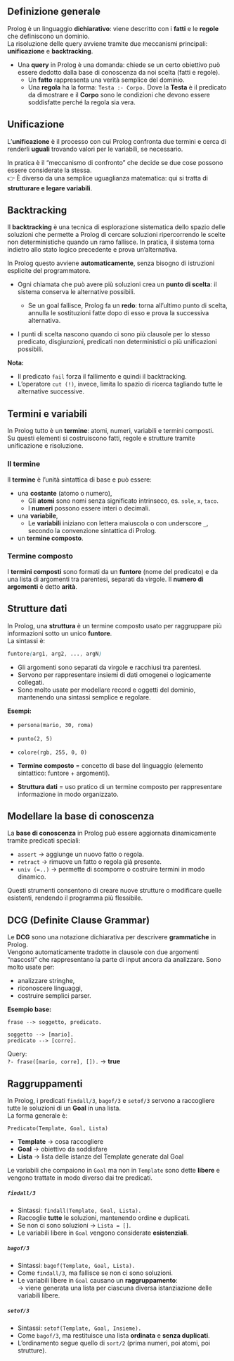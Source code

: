 ## Definizione generale
Prolog è un linguaggio **dichiarativo**: viene descritto con i **fatti** e le **regole** che definiscono un dominio.  
La risoluzione delle query avviene tramite due meccanismi principali: **unificazione** e **backtracking**.
- Una **query** in Prolog è una domanda: chiede se un certo obiettivo può essere dedotto dalla base di conoscenza da noi scelta (fatti e regole).
	- Un **fatto** rappresenta una verità semplice del dominio.
	- Una **regola** ha la forma: `Testa :- Corpo.`
	    Dove la **Testa** è il predicato da dimostrare e il **Corpo** sono le condizioni che devono essere soddisfatte perché la regola sia vera.


## Unificazione
L’**unificazione** è il processo con cui Prolog confronta due termini e cerca di renderli **uguali** trovando valori per le variabili, se necessario.

In pratica è il “meccanismo di confronto” che decide se due cose possono essere considerate la stessa.  
👉 È diverso da una semplice uguaglianza matematica: qui si tratta di **strutturare e legare variabili**.


## Backtracking
Il **backtracking** è una tecnica di esplorazione sistematica dello spazio delle soluzioni che permette a Prolog di cercare soluzioni ripercorrendo le scelte non deterministiche quando un ramo fallisce. In pratica, il sistema torna indietro allo stato logico precedente e prova un’alternativa.

In Prolog questo avviene **automaticamente**, senza bisogno di istruzioni esplicite del programmatore.
- Ogni chiamata che può avere più soluzioni crea un **punto di scelta**: il sistema conserva le alternative possibili.
	- Se un goal fallisce, Prolog fa un **redo**: torna all’ultimo punto di scelta, annulla le sostituzioni fatte dopo di esso e prova la successiva alternativa.
    
- I punti di scelta nascono quando ci sono più clausole per lo stesso predicato, disgiunzioni, predicati non deterministici o più unificazioni possibili.


**Nota:**
- Il predicato `fail` forza il fallimento e quindi il backtracking.
- L’operatore `cut (!)`, invece, limita lo spazio di ricerca tagliando tutte le alternative successive.


## Termini e variabili
In Prolog tutto è un **termine**: atomi, numeri, variabili e termini composti.  
Su questi elementi si costruiscono fatti, regole e strutture tramite unificazione e risoluzione.

### Il termine
Il **termine** è l’unità sintattica di base e può essere:
- una **costante** (atomo o numero),
	- Gli **atomi** sono nomi senza significato intrinseco, es. `sole`, `x`, `taco`.
	- I **numeri** possono essere interi o decimali.
- una **variabile**,
	- Le **variabili** iniziano con lettera maiuscola o con underscore `_`, secondo la convenzione sintattica di Prolog.
- un **termine composto**.

### Termine composto
I **termini composti** sono formati da un **funtore** (nome del predicato) e da una lista di argomenti tra parentesi, separati da virgole.
	Il **numero di argomenti** è detto **arità**.


## Strutture dati
In Prolog, una **struttura** è un termine composto usato per raggruppare più informazioni sotto un unico **funtore**.  
La sintassi è:
```scss
funtore(arg1, arg2, ..., argN)
```
- Gli argomenti sono separati da virgole e racchiusi tra parentesi.
- Servono per rappresentare insiemi di dati omogenei o logicamente collegati.
- Sono molto usate per modellare record e oggetti del dominio, mantenendo una sintassi semplice e regolare.

**Esempi:**
- `persona(mario, 30, roma)`
- `punto(2, 5)`
- `colore(rgb, 255, 0, 0)`

- **Termine composto** = concetto di base del linguaggio (elemento sintattico: funtore + argomenti).
- **Struttura dati** = uso pratico di un termine composto per rappresentare informazione in modo organizzato.

## Modellare la base di conoscenza
La **base di conoscenza** in Prolog può essere aggiornata dinamicamente tramite predicati speciali:
- `assert` → aggiunge un nuovo fatto o regola.
- `retract` → rimuove un fatto o regola già presente.
- `univ (=..)` → permette di scomporre o costruire termini in modo dinamico.

Questi strumenti consentono di creare nuove strutture o modificare quelle esistenti, rendendo il programma più flessibile.


## DCG (Definite Clause Grammar)
Le **DCG** sono una notazione dichiarativa per descrivere **grammatiche** in Prolog.  
Vengono automaticamente tradotte in clausole con due argomenti “nascosti” che rappresentano la parte di input ancora da analizzare.
Sono molto usate per:
- analizzare stringhe,
- riconoscere linguaggi,
- costruire semplici parser.

**Esempio base:**
```
frase --> soggetto, predicato. 

soggetto --> [mario]. 
predicato --> [corre].
```

Query:  
`?- frase([mario, corre], []).` → **true**


## Raggruppamenti
In Prolog, i predicati `findall/3`, `bagof/3` e `setof/3` servono a raccogliere tutte le soluzioni di un **Goal** in una lista.  
La forma generale è:
```
Predicato(Template, Goal, Lista)
```
- **Template** → cosa raccogliere
- **Goal** → obiettivo da soddisfare
- **Lista** → lista delle istanze del Template generate dal Goal

Le variabili che compaiono in `Goal` ma non in `Template` sono dette **libere** e vengono trattate in modo diverso dai tre predicati.

##### **`findall/3`**
- Sintassi: `findall(Template, Goal, Lista).`
- Raccoglie **tutte** le soluzioni, mantenendo ordine e duplicati.
- Se non ci sono soluzioni → `Lista = []`.
- Le variabili libere in `Goal` vengono considerate **esistenziali**.

##### **`bagof/3`**
- Sintassi: `bagof(Template, Goal, Lista).`
- Come `findall/3`, ma fallisce se non ci sono soluzioni.
- Le variabili libere in `Goal` causano un **raggruppamento**:  
    → viene generata una lista per ciascuna diversa istanziazione delle variabili libere.

##### **`setof/3`**
- Sintassi: `setof(Template, Goal, Insieme).`
- Come `bagof/3`, ma restituisce una lista **ordinata** e **senza duplicati**.
- L’ordinamento segue quello di `sort/2` (prima numeri, poi atomi, poi strutture).